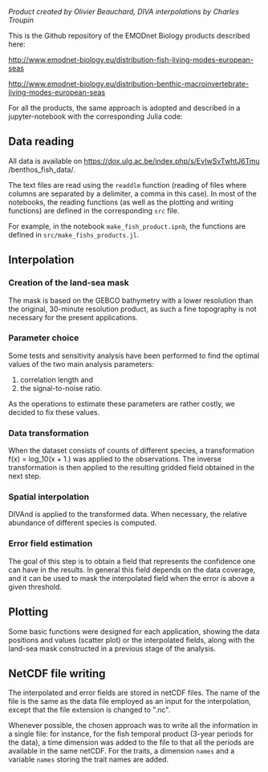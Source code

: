 *Product created by Olivier Beauchard, DIVA interpolations by Charles Troupin*

This is the Github repository of the EMODnet Biology products described here:

http://www.emodnet-biology.eu/distribution-fish-living-modes-european-seas

http://www.emodnet-biology.eu/distribution-benthic-macroinvertebrate-living-modes-european-seas


For all the products, the same approach is adopted and described in a jupyter-notebook with the corresponding Julia code:

## Data reading

All data is available on https://dox.ulg.ac.be/index.php/s/EvIwSvTwhtJ6Tmu /benthos_fish_data/.

The text files are read using the `readdlm` function (reading of files where columns are separated by a delimiter, a comma in this case).
In most of the notebooks, the reading functions (as well as the plotting and writing functions) are defined in the corresponding `src` file.

For example, in the notebook `make_fish_product.ipnb`, the functions are defined in `src/make_fishs_products.jl`.

## Interpolation

### Creation of the land-sea mask

The mask is based on the GEBCO bathymetry with a lower resolution than the original, 30-minute resolution product, as such a fine topography is not necessary for the present applications. 

### Parameter choice

Some tests and sensitivity analysis have been performed to find the optimal values of the two main analysis parameters:
1. correlation length and 
2. the signal-to-noise ratio.

As the operations to estimate these parameters are rather costly, we decided to fix these values.

### Data transformation

When the dataset consists of counts of different species, a transformation f(x) = log_10(x + 1.) was applied to the observations. The inverse transformation is then applied to the resulting gridded field obtained in the next step.

### Spatial interpolation

DIVAnd is applied to the transformed data. When necessary, the relative abundance of different species is computed. 

### Error field estimation

The goal of this step is to obtain a field that represents the confidence one can have in the results. In general this field depends on the data coverage, and it can be used to mask the interpolated field when the error is above a given threshold.

## Plotting

Some basic functions were designed for each application, showing the data positions and values (scatter plot) or the interpolated fields, along with the land-sea mask constructed in a previous stage of the analysis.

## NetCDF file writing

The interpolated and error fields are stored in netCDF files.
The name of the file is the same as the data file employed as an input for the interpolation, except that the file extension is changed to ".nc".

Whenever possible, the chosen approach was to write all the information in a single file: for instance, for the fish temporal product (3-year periods for the data), a time dimension was added to the file to that all the periods are available in the same netCDF. For the traits, a dimension `names` and a variable `names` storing the trait names are added.
